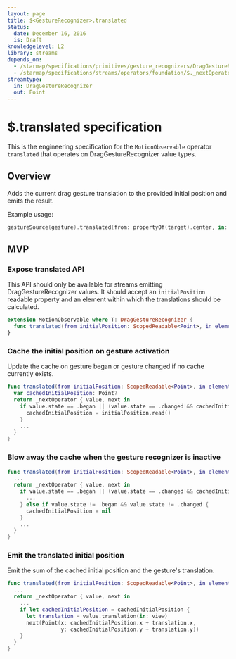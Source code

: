 ```yaml
---
layout: page
title: $<GestureRecognizer>.translated
status:
  date: December 16, 2016
  is: Draft
knowledgelevel: L2
library: streams
depends_on:
  - /starmap/specifications/primitives/gesture_recognizers/DragGestureRecognizer
  - /starmap/specifications/streams/operators/foundation/$._nextOperator
streamtype:
  in: DragGestureRecognizer
  out: Point
---
```


# $<GestureRecognizer>.translated specification

This is the engineering specification for the `MotionObservable` operator `translated` that operates
on DragGestureRecognizer value types.

## Overview

Adds the current drag gesture translation to the provided initial position and emits the result.

Example usage:

```swift
gestureSource(gesture).translated(from: propertyOf(target).center, in: view)
```

## MVP

### Expose translated API

This API should only be available for streams emitting DragGestureRecognizer values. It should
accept an `initialPosition` readable property and an element within which the translations should be
calculated.

```swift
extension MotionObservable where T: DragGestureRecognizer {
  func translated(from initialPosition: ScopedReadable<Point>, in element: Element) -> MotionObservable<Point>
}
```

### Cache the initial position on gesture activation

Update the cache on gesture began or gesture changed if no cache currently exists.

```swift
func translated(from initialPosition: ScopedReadable<Point>, in element: Element) -> MotionObservable<Point> {
  var cachedInitialPosition: Point?
  return _nextOperator { value, next in
    if value.state == .began || (value.state == .changed && cachedInitialPosition == nil)  {
      cachedInitialPosition = initialPosition.read()
    }
    ...
  }
}
```

### Blow away the cache when the gesture recognizer is inactive

```swift
func translated(from initialPosition: ScopedReadable<Point>, in element: Element) -> MotionObservable<Point> {
  ...
  return _nextOperator { value, next in
    if value.state == .began || (value.state == .changed && cachedInitialPosition == nil)  {
      ...
    } else if value.state != .began && value.state != .changed {
      cachedInitialPosition = nil
    }
    ...
  }
}
```

### Emit the translated initial position

Emit the sum of the cached initial position and the gesture's translation.

```swift
func translated(from initialPosition: ScopedReadable<Point>, in element: Element) -> MotionObservable<Point> {
  ...
  return _nextOperator { value, next in
    ...
    if let cachedInitialPosition = cachedInitialPosition {
      let translation = value.translation(in: view)
      next(Point(x: cachedInitialPosition.x + translation.x,
                 y: cachedInitialPosition.y + translation.y))
    }
  }
}
```
